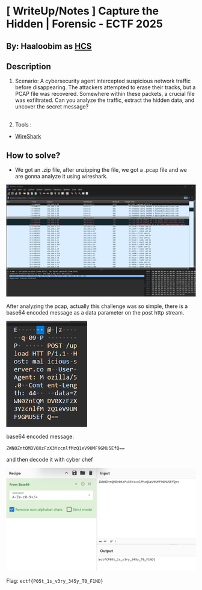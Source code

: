 # [ WriteUp/Notes ] Capture the Hidden  | Forensic - ECTF 2025 

## By: Haaloobim as [HCS](https://ctftime.org/team/70159)

## Description 
1. Scenario: 
A cybersecurity agent intercepted suspicious network traffic before disappearing. The attackers attempted to erase their tracks, but a PCAP file was recovered.
Somewhere within these packets, a crucial file was exfiltrated. Can you analyze the traffic, extract the hidden data, and uncover the secret message?<br /><br />

2. Tools :
- [WireShark](https://www.wireshark.org/)

## How to solve? 

- We got an .zip file, after unzipping the file, we got a .pcap file and we are gonna analyze it using wireshark.   

![](./src/wire.png)

After analyzing the pcap, actually this challenge was so simple, there is a base64 encoded message as a data parameter on the post http stream.

![](./src/bae.png)

base64 encoded message:
```
ZWN0ZntQMDV0XzFzX3YzcnlfMzQ1eV9UMF9GMU5EfQ==
```

and then decode it with cyber chef

![alt text](./src/res.png)

Flag: `ectf{P05t_1s_v3ry_345y_T0_F1ND}`
